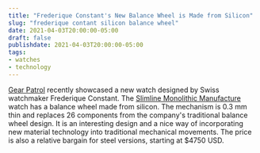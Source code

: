 ```yaml
---
title: "Frederique Constant's New Balance Wheel is Made from Silicon"
slug: "frederique contant silicon balance wheel"
date: 2021-04-03T20:00:00-05:00
draft: false
publishdate: 2021-04-03T20:00:00-05:00
tags:
- watches
- technology
---
```


[Gear Patrol][1] recently showcased a new watch designed by Swiss watchmaker Frederique Constant. The [Slimline Monolithic Manufacture][2] watch has a balance wheel made from silicon. The mechanism is 0.3 mm thin and replaces 26 components from the company's traditional balance wheel design. It is an interesting design and a nice way of incorporating new material technology into traditional mechanical movements. The price is also a relative bargain for steel versions, starting at $4750 USD.

[1]: https://www.gearpatrol.com/watches/a35966484/frederique-constant-slimline-monolithic-manufacture-watch/
[2]: https://us.frederiqueconstant.com/collections/monolithic
